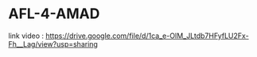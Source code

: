 # AFL-4-AMAD
link video : https://drive.google.com/file/d/1ca_e-OIM_JLtdb7HFyfLU2Fx-Fh__Lag/view?usp=sharing
